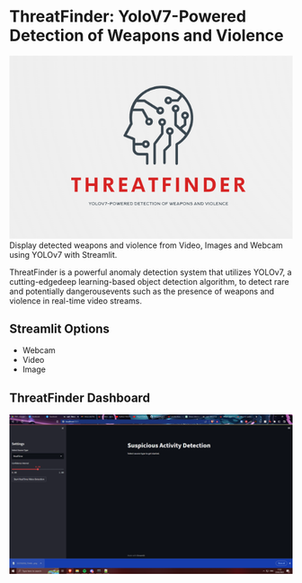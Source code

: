 # ThreatFinder: YoloV7-Powered Detection of Weapons and Violence
![ThreatFinder Logo](https://github.com/esc4norrr/threatfinder-yolov7/blob/main/logo.png)
Display detected weapons and violence from Video, Images and Webcam using YOLOv7 with Streamlit.

ThreatFinder is a powerful anomaly detection system that utilizes YOLOv7, a cutting-edgedeep learning-based object detection algorithm, to detect rare and potentially dangerousevents such as the presence of weapons and violence in real-time video streams.

## Streamlit Options
 - Webcam
 - Video
 - Image
 
 ## ThreatFinder Dashboard
 
 ![ThreatFinder Dashboard](https://github.com/esc4norrr/threatfinder-yolov7/blob/main/demo/screenshot1.png)


